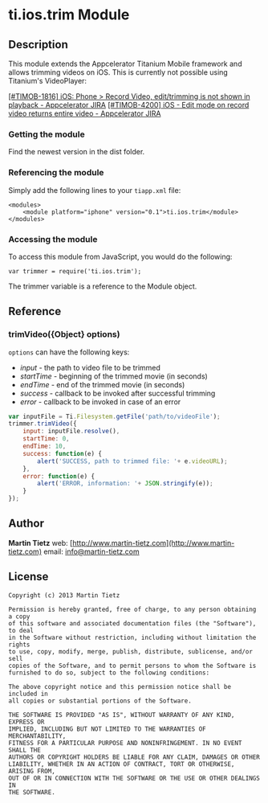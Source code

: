 # ti.ios.trim Module

## Description

This module extends the Appcelerator Titanium Mobile framework and allows trimming videos on iOS. This is currently not possible using Titanium's VideoPlayer:

[[#TIMOB-1816] iOS: Phone &gt; Record Video, edit/trimming is not shown in playback - Appcelerator JIRA](https://jira.appcelerator.org/browse/TIMOB-1816)
[[#TIMOB-4200] iOS - Edit mode on record video returns entire video - Appcelerator JIRA](https://jira.appcelerator.org/browse/TIMOB-4200)

### Getting the module

Find the newest version in the dist folder.

### Referencing the module

Simply add the following lines to your `tiapp.xml` file:

    <modules>
        <module platform="iphone" version="0.1">ti.ios.trim</module>
    </modules>

### Accessing the module

To access this module from JavaScript, you would do the following:

	var trimmer = require('ti.ios.trim');

The trimmer variable is a reference to the Module object.

## Reference

### trimVideo({Object} options)

`options` can have the following keys:

* *input* - the path to video file to be trimmed
* *startTime* - beginning of the trimmed movie (in seconds)
* *endTime* - end of the trimmed movie (in seconds)
* *success* - callback to be invoked after successful trimming
* *error* - callback to be invoked in case of an error

```javascript
var inputFile = Ti.Filesystem.getFile('path/to/videoFile');
trimmer.trimVideo({
	input: inputFile.resolve(),
	startTime: 0,
	endTime: 10,
	success: function(e) {
		alert('SUCCESS, path to trimmed file: '+ e.videoURL);
	},
	error: function(e) {
		alert('ERROR, information: '+ JSON.stringify(e));
	}
});
```

## Author

**Martin Tietz**
web: [http://www.martin-tietz.com](http://www.martin-tietz.com)
email: info@martin-tietz.com

## License

	Copyright (c) 2013 Martin Tietz

    Permission is hereby granted, free of charge, to any person obtaining a copy
    of this software and associated documentation files (the "Software"), to deal
    in the Software without restriction, including without limitation the rights
    to use, copy, modify, merge, publish, distribute, sublicense, and/or sell
    copies of the Software, and to permit persons to whom the Software is
    furnished to do so, subject to the following conditions:

    The above copyright notice and this permission notice shall be included in
    all copies or substantial portions of the Software.

    THE SOFTWARE IS PROVIDED "AS IS", WITHOUT WARRANTY OF ANY KIND, EXPRESS OR
    IMPLIED, INCLUDING BUT NOT LIMITED TO THE WARRANTIES OF MERCHANTABILITY,
    FITNESS FOR A PARTICULAR PURPOSE AND NONINFRINGEMENT. IN NO EVENT SHALL THE
    AUTHORS OR COPYRIGHT HOLDERS BE LIABLE FOR ANY CLAIM, DAMAGES OR OTHER
    LIABILITY, WHETHER IN AN ACTION OF CONTRACT, TORT OR OTHERWISE, ARISING FROM,
    OUT OF OR IN CONNECTION WITH THE SOFTWARE OR THE USE OR OTHER DEALINGS IN
    THE SOFTWARE.
